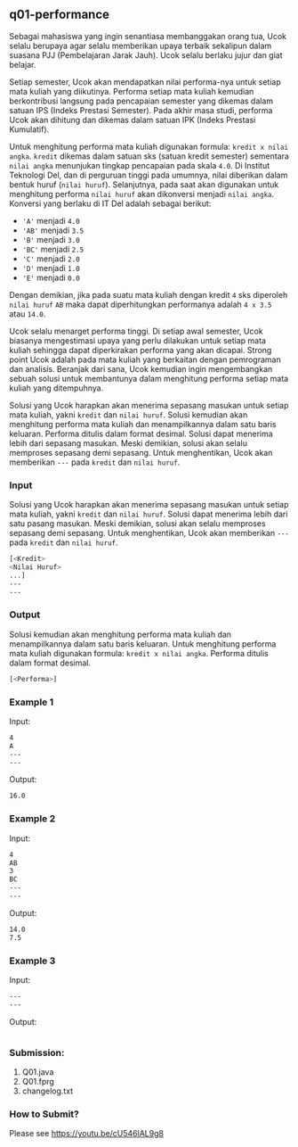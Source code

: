 ## q01-performance

Sebagai mahasiswa yang ingin senantiasa membanggakan orang tua, Ucok selalu berupaya agar selalu memberikan upaya terbaik sekalipun dalam suasana PJJ (Pembelajaran Jarak Jauh). Ucok selalu berlaku jujur dan giat belajar.

Setiap semester, Ucok akan mendapatkan nilai performa-nya untuk setiap mata kuliah yang diikutinya. Performa setiap mata kuliah kemudian berkontribusi langsung pada pencapaian semester yang dikemas dalam satuan IPS (Indeks Prestasi Semester). Pada akhir masa studi, performa Ucok akan dihitung dan dikemas dalam satuan IPK (Indeks Prestasi Kumulatif).

Untuk menghitung performa mata kuliah digunakan formula: ```kredit x nilai angka```. ```kredit``` dikemas dalam satuan sks (satuan kredit semester) sementara ```nilai angka``` menunjukan tingkap pencapaian pada skala ```4.0```. Di Institut Teknologi Del, dan di perguruan tinggi pada umumnya, nilai diberikan dalam bentuk huruf (```nilai huruf```). Selanjutnya, pada saat akan digunakan untuk menghitung performa ```nilai huruf``` akan dikonversi menjadi ```nilai angka```. Konversi yang berlaku di IT Del adalah sebagai berikut:
- ```'A'```  menjadi ```4.0```
- ```'AB'``` menjadi ```3.5```
- ```'B'```  menjadi ```3.0```
- ```'BC'``` menjadi ```2.5```
- ```'C'```  menjadi ```2.0```
- ```'D'```  menjadi ```1.0```
- ```'E'```  menjadi ```0.0```

Dengan demikian, jika pada suatu mata kuliah dengan kredit ```4``` sks diperoleh ```nilai huruf``` ```AB``` maka dapat diperhitungkan performanya adalah ```4 x 3.5``` atau ```14.0```.

Ucok selalu menarget performa tinggi. Di setiap awal semester, Ucok biasanya mengestimasi upaya yang perlu dilakukan untuk setiap mata kuliah sehingga dapat diperkirakan performa yang akan dicapai. Strong point Ucok adalah pada mata kuliah yang berkaitan dengan pemrograman dan analisis. Beranjak dari sana, Ucok kemudian ingin mengembangkan sebuah solusi untuk membantunya dalam menghitung performa setiap mata kuliah yang ditempuhnya.

Solusi yang Ucok harapkan akan menerima sepasang masukan untuk setiap mata kuliah, yakni ```kredit``` dan ```nilai huruf```. Solusi kemudian akan menghitung performa mata kuliah dan menampilkannya dalam satu baris keluaran. Performa ditulis dalam format desimal. Solusi dapat menerima lebih dari sepasang masukan. Meski demikian, solusi akan selalu memproses sepasang demi sepasang. Untuk menghentikan, Ucok akan memberikan ```---``` pada ```kredit``` dan ```nilai huruf```.

### Input

Solusi yang Ucok harapkan akan menerima sepasang masukan untuk setiap mata kuliah, yakni ```kredit``` dan ```nilai huruf```. Solusi dapat menerima lebih dari satu pasang masukan. Meski demikian, solusi akan selalu memproses sepasang demi sepasang. Untuk menghentikan, Ucok akan memberikan ```---``` pada ```kredit``` dan ```nilai huruf```.
```sh
[<Kredit>
<Nilai Huruf>
...]
---
---

```

### Output

Solusi kemudian akan menghitung performa mata kuliah dan menampilkannya dalam satu baris keluaran. Untuk menghitung performa mata kuliah digunakan formula: ```kredit x nilai angka```. Performa ditulis dalam format desimal.
```sh
[<Performa>]

```

### Example 1

Input:
```sh
4
A
---
---

```

Output:
```sh
16.0

```

### Example 2

Input:
```sh
4
AB
3
BC
---
---

```

Output:
```sh
14.0
7.5

```

### Example 3

Input:
```sh
---
---

```

Output:
```sh 

```

### Submission:

1. Q01.java
2. Q01.fprg
3. changelog.txt

### How to Submit?

Please see https://youtu.be/cU546lAL9g8